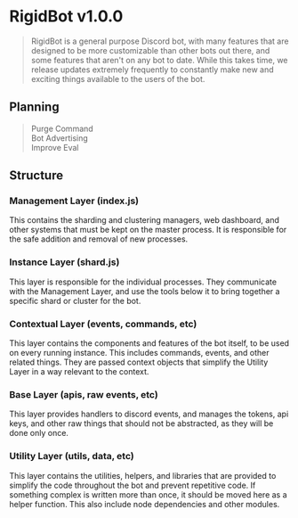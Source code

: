 # RigidBot v1.0.0
> RigidBot is a general purpose Discord bot, with many features that are designed to be more customizable than other bots out there, and some features that aren't on any bot to date. While this takes time, we release updates extremely frequently to constantly make new and exciting things available to the users of the bot.

## Planning
> Purge Command  
> Bot Advertising  
> Improve Eval  

## Structure
### Management Layer (index.js)
This contains the sharding and clustering managers, web dashboard, and other systems that must be kept on the master process. It is responsible for the safe addition and removal of new processes.
### Instance Layer (shard.js)
This layer is responsible for the individual processes. They communicate with the Management Layer, and use the tools below it to bring together a specific shard or cluster for the bot.
### Contextual Layer (events, commands, etc)
This layer contains the components and features of the bot itself, to be used on every running instance. This includes commands, events, and other related things. They are passed context objects that simplify the Utility Layer in a way relevant to the context.
### Base Layer (apis, raw events, etc)
This layer provides handlers to discord events, and manages the tokens, api keys, and other raw things that should not be abstracted, as they will be done only once.
### Utility Layer (utils, data, etc)
This layer contains the utilities, helpers, and libraries that are provided to simplify the code throughout the bot and prevent repetitive code. If something complex is written more than once, it should be moved here as a helper function. This also include node dependencies and other modules.